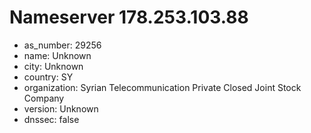 # Nameserver 178.253.103.88

* as_number: 29256
* name: Unknown
* city: Unknown
* country: SY
* organization: Syrian Telecommunication Private Closed Joint Stock Company
* version: Unknown
* dnssec: false
